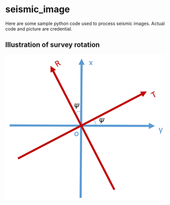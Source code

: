 # seismic_image
Here are some sample python code used to process seismic images. Actual code and picture are credential.

## Illustration of survey rotation
![survey](https://github.com/dongzexuan/seismic_image/blob/master/survey_rotation.png)
